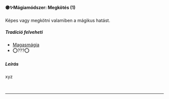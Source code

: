 #### 🟣✨Mágiamódszer: Megkötés (1)

Képes vagy megkötni valamiben a mágikus hatást.

##### Tradíció felveheti

- [Magasmágia](../051_01_magasmagia.md)
- ⭕???⭕

##### Leírás

xyz

<br />

---
